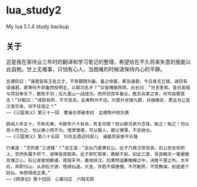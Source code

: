 # lua_study2
My lua 5.1.4 study backup

## 关于  
这是我在家待业三年时的翻译和学习笔记的整理，希望给在不久将来失意的我能以此自勉。世上无难事，只怕有心人，当困难的时候请保持内心的平静。  

    玄德叹曰：“诸君皆有王佐之才，不幸跟随刘备。备之命窘，累及诸君。今日身无立锥，诚恐有误诸君。君等何不弃备而投明主，以取功名乎？”众皆掩面而哭。云长曰：“兄言差矣。昔日高祖与项羽争天下，数败于羽；后九里山一战成功，而开四百年基业。胜负兵家之常，何可自隳其志！”孙乾曰：“成败有所，不可丧志。此离荆州不远。刘景升坐镇九郡，兵强粮足，更且与公皆汉室宗亲，何不往投之？”
    ——《三国演义》第三十一回　曹操仓亭破本初　玄德荆州依刘表

    朕闻人年五十，不称夭寿。今朕年六十有余，死复何恨？但以卿兄弟为念耳。勉之！勉之！勿以恶小而为之，勿以善小而不为。惟贤惟德，可以服人。卿父德薄，不足效也。
    ——《三国演义》第八十五回　刘先主遗诏托孤儿　诸葛亮安居平五路

    行者道：“怎的是‘三进履’？”龙王道：“此仙乃是黄石公。此子乃是汉世张良。石公坐在圯桥上，忽然失履于桥下，遂唤张良取来。此子即忙取来，跪献于前。如此三度，张良略无一毫倨傲怠慢之心，石公遂爱他勤谨，夜授天书，着他扶汉。后果然运筹帷幄之中，决胜千里之外。太平后，弃职归山，从赤松子游，悟成仙道。大圣，你若不保唐僧，不尽勤劳，不受教诲，到底是个妖仙，休想得成正果。”
    ——《西游记》第十四回　心猿归正　六贼无踪　
